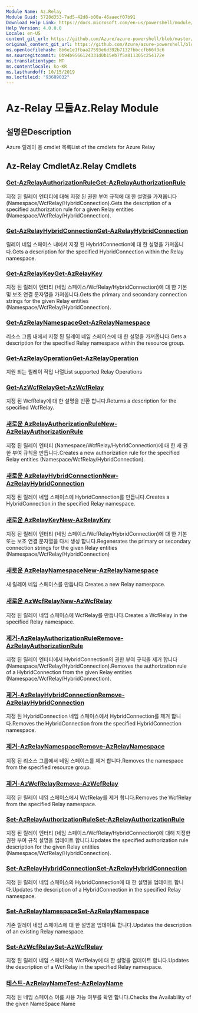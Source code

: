 ```yaml
---
Module Name: Az.Relay
Module Guid: 5728d353-7ad5-42d8-b00a-46aaecf07b91
Download Help Link: https://docs.microsoft.com/en-us/powershell/module/az.relay
Help Version: 4.0.0.0
Locale: en-US
content_git_url: https://github.com/Azure/azure-powershell/blob/master/src/Relay/Relay/help/Az.Relay.md
original_content_git_url: https://github.com/Azure/azure-powershell/blob/master/src/Relay/Relay/help/Az.Relay.md
ms.openlocfilehash: 8b6e1e1fbaa27593e6d392b7132fbbccfb66f3c6
ms.sourcegitcommit: 0b94b9566124331d0b15eb7f5a811305c254172e
ms.translationtype: MT
ms.contentlocale: ko-KR
ms.lasthandoff: 10/15/2019
ms.locfileid: "93689032"
---
```

# <span data-ttu-id="cf0b1-101">Az-Relay 모듈</span><span class="sxs-lookup"><span data-stu-id="cf0b1-101">Az.Relay Module</span></span>
## <span data-ttu-id="cf0b1-102">설명은</span><span class="sxs-lookup"><span data-stu-id="cf0b1-102">Description</span></span>
<span data-ttu-id="cf0b1-103">Azure 릴레이 용 cmdlet 목록</span><span class="sxs-lookup"><span data-stu-id="cf0b1-103">List of the cmdlets for Azure Relay</span></span>

## <span data-ttu-id="cf0b1-104">Az-Relay Cmdlet</span><span class="sxs-lookup"><span data-stu-id="cf0b1-104">Az.Relay Cmdlets</span></span>
### [<span data-ttu-id="cf0b1-105">Get-AzRelayAuthorizationRule</span><span class="sxs-lookup"><span data-stu-id="cf0b1-105">Get-AzRelayAuthorizationRule</span></span>](Get-AzRelayAuthorizationRule.md)
<span data-ttu-id="cf0b1-106">지정 된 릴레이 엔터티에 대해 지정 된 권한 부여 규칙에 대 한 설명을 가져옵니다 (Namespace/WcfRelay/HybridConnection).</span><span class="sxs-lookup"><span data-stu-id="cf0b1-106">Gets the description of a specified authorization rule for a given Relay entities (Namespace/WcfRelay/HybridConnection).</span></span>

### [<span data-ttu-id="cf0b1-107">Get-AzRelayHybridConnection</span><span class="sxs-lookup"><span data-stu-id="cf0b1-107">Get-AzRelayHybridConnection</span></span>](Get-AzRelayHybridConnection.md)
<span data-ttu-id="cf0b1-108">릴레이 네임 스페이스 내에서 지정 된 HybridConnection에 대 한 설명을 가져옵니다.</span><span class="sxs-lookup"><span data-stu-id="cf0b1-108">Gets a description for the specified HybridConnection within the Relay namespace.</span></span>

### [<span data-ttu-id="cf0b1-109">Get-AzRelayKey</span><span class="sxs-lookup"><span data-stu-id="cf0b1-109">Get-AzRelayKey</span></span>](Get-AzRelayKey.md)
<span data-ttu-id="cf0b1-110">지정 된 릴레이 엔터티 (네임 스페이스/WcfRelay/HybridConnection)에 대 한 기본 및 보조 연결 문자열을 가져옵니다.</span><span class="sxs-lookup"><span data-stu-id="cf0b1-110">Gets the primary and secondary connection strings for the given Relay entities (Namespace/WcfRelay/HybridConnection).</span></span>

### [<span data-ttu-id="cf0b1-111">Get-AzRelayNamespace</span><span class="sxs-lookup"><span data-stu-id="cf0b1-111">Get-AzRelayNamespace</span></span>](Get-AzRelayNamespace.md)
<span data-ttu-id="cf0b1-112">리소스 그룹 내에서 지정 된 릴레이 네임 스페이스에 대 한 설명을 가져옵니다.</span><span class="sxs-lookup"><span data-stu-id="cf0b1-112">Gets a description for the specified Relay namespace within the resource group.</span></span>

### [<span data-ttu-id="cf0b1-113">Get-AzRelayOperation</span><span class="sxs-lookup"><span data-stu-id="cf0b1-113">Get-AzRelayOperation</span></span>](Get-AzRelayOperation.md)
<span data-ttu-id="cf0b1-114">지원 되는 릴레이 작업 나열</span><span class="sxs-lookup"><span data-stu-id="cf0b1-114">List supported Relay Operations</span></span>

### [<span data-ttu-id="cf0b1-115">Get-AzWcfRelay</span><span class="sxs-lookup"><span data-stu-id="cf0b1-115">Get-AzWcfRelay</span></span>](Get-AzWcfRelay.md)
<span data-ttu-id="cf0b1-116">지정 된 WcfRelay에 대 한 설명을 반환 합니다.</span><span class="sxs-lookup"><span data-stu-id="cf0b1-116">Returns a description for the specified WcfRelay.</span></span>

### [<span data-ttu-id="cf0b1-117">새로운 AzRelayAuthorizationRule</span><span class="sxs-lookup"><span data-stu-id="cf0b1-117">New-AzRelayAuthorizationRule</span></span>](New-AzRelayAuthorizationRule.md)
<span data-ttu-id="cf0b1-118">지정 된 릴레이 엔터티 (Namespace/WcfRelay/HybridConnection)에 대 한 새 권한 부여 규칙을 만듭니다.</span><span class="sxs-lookup"><span data-stu-id="cf0b1-118">Creates a new authorization rule for the specified Relay entities (Namespace/WcfRelay/HybridConnection).</span></span>

### [<span data-ttu-id="cf0b1-119">새로운 AzRelayHybridConnection</span><span class="sxs-lookup"><span data-stu-id="cf0b1-119">New-AzRelayHybridConnection</span></span>](New-AzRelayHybridConnection.md)
<span data-ttu-id="cf0b1-120">지정 된 릴레이 네임 스페이스에 HybridConnection를 만듭니다.</span><span class="sxs-lookup"><span data-stu-id="cf0b1-120">Creates a HybridConnection in the specified Relay namespace.</span></span>

### [<span data-ttu-id="cf0b1-121">새로운 AzRelayKey</span><span class="sxs-lookup"><span data-stu-id="cf0b1-121">New-AzRelayKey</span></span>](New-AzRelayKey.md)
<span data-ttu-id="cf0b1-122">지정 된 릴레이 엔터티 (네임 스페이스/WcfRelay/HybridConnection)에 대 한 기본 또는 보조 연결 문자열을 다시 생성 합니다.</span><span class="sxs-lookup"><span data-stu-id="cf0b1-122">Regenerates the primary or secondary connection strings for the given Relay entities (Namespace/WcfRelay/HybridConnection)</span></span>

### [<span data-ttu-id="cf0b1-123">새로운 AzRelayNamespace</span><span class="sxs-lookup"><span data-stu-id="cf0b1-123">New-AzRelayNamespace</span></span>](New-AzRelayNamespace.md)
<span data-ttu-id="cf0b1-124">새 릴레이 네임 스페이스를 만듭니다.</span><span class="sxs-lookup"><span data-stu-id="cf0b1-124">Creates a new Relay namespace.</span></span>

### [<span data-ttu-id="cf0b1-125">새로운 AzWcfRelay</span><span class="sxs-lookup"><span data-stu-id="cf0b1-125">New-AzWcfRelay</span></span>](New-AzWcfRelay.md)
<span data-ttu-id="cf0b1-126">지정 된 릴레이 네임 스페이스에 WcfRelay를 만듭니다.</span><span class="sxs-lookup"><span data-stu-id="cf0b1-126">Creates a WcfRelay in the specified Relay namespace.</span></span>

### [<span data-ttu-id="cf0b1-127">제거-AzRelayAuthorizationRule</span><span class="sxs-lookup"><span data-stu-id="cf0b1-127">Remove-AzRelayAuthorizationRule</span></span>](Remove-AzRelayAuthorizationRule.md)
<span data-ttu-id="cf0b1-128">지정 된 릴레이 엔터티에서 HybridConnection의 권한 부여 규칙을 제거 합니다 (Namespace/WcfRelay/HybridConnection).</span><span class="sxs-lookup"><span data-stu-id="cf0b1-128">Removes the authorization rule of a HybridConnection from the given Relay entities (Namespace/WcfRelay/HybridConnection).</span></span>

### [<span data-ttu-id="cf0b1-129">제거-AzRelayHybridConnection</span><span class="sxs-lookup"><span data-stu-id="cf0b1-129">Remove-AzRelayHybridConnection</span></span>](Remove-AzRelayHybridConnection.md)
<span data-ttu-id="cf0b1-130">지정 된 HybridConnection 네임 스페이스에서 HybridConnection를 제거 합니다.</span><span class="sxs-lookup"><span data-stu-id="cf0b1-130">Removes the HybridConnection from the specified HybridConnection namespace.</span></span>

### [<span data-ttu-id="cf0b1-131">제거-AzRelayNamespace</span><span class="sxs-lookup"><span data-stu-id="cf0b1-131">Remove-AzRelayNamespace</span></span>](Remove-AzRelayNamespace.md)
<span data-ttu-id="cf0b1-132">지정 된 리소스 그룹에서 네임 스페이스를 제거 합니다.</span><span class="sxs-lookup"><span data-stu-id="cf0b1-132">Removes the namespace from the specified resource group.</span></span> 

### [<span data-ttu-id="cf0b1-133">제거-AzWcfRelay</span><span class="sxs-lookup"><span data-stu-id="cf0b1-133">Remove-AzWcfRelay</span></span>](Remove-AzWcfRelay.md)
<span data-ttu-id="cf0b1-134">지정 된 릴레이 네임 스페이스에서 WcfRelay를 제거 합니다.</span><span class="sxs-lookup"><span data-stu-id="cf0b1-134">Removes the WcfRelay from the specified Relay namespace.</span></span>

### [<span data-ttu-id="cf0b1-135">Set-AzRelayAuthorizationRule</span><span class="sxs-lookup"><span data-stu-id="cf0b1-135">Set-AzRelayAuthorizationRule</span></span>](Set-AzRelayAuthorizationRule.md)
<span data-ttu-id="cf0b1-136">지정 된 릴레이 엔터티 (네임 스페이스/WcfRelay/HybridConnection)에 대해 지정한 권한 부여 규칙 설명을 업데이트 합니다.</span><span class="sxs-lookup"><span data-stu-id="cf0b1-136">Updates the specified authorization rule description for the given Relay entities (Namespace/WcfRelay/HybridConnection).</span></span>

### [<span data-ttu-id="cf0b1-137">Set-AzRelayHybridConnection</span><span class="sxs-lookup"><span data-stu-id="cf0b1-137">Set-AzRelayHybridConnection</span></span>](Set-AzRelayHybridConnection.md)
<span data-ttu-id="cf0b1-138">지정 된 릴레이 네임 스페이스의 HybridConnection에 대 한 설명을 업데이트 합니다.</span><span class="sxs-lookup"><span data-stu-id="cf0b1-138">Updates the description of a HybridConnection in the specified Relay namespace.</span></span>

### [<span data-ttu-id="cf0b1-139">Set-AzRelayNamespace</span><span class="sxs-lookup"><span data-stu-id="cf0b1-139">Set-AzRelayNamespace</span></span>](Set-AzRelayNamespace.md)
<span data-ttu-id="cf0b1-140">기존 릴레이 네임 스페이스에 대 한 설명을 업데이트 합니다.</span><span class="sxs-lookup"><span data-stu-id="cf0b1-140">Updates the description of an existing Relay namespace.</span></span>

### [<span data-ttu-id="cf0b1-141">Set-AzWcfRelay</span><span class="sxs-lookup"><span data-stu-id="cf0b1-141">Set-AzWcfRelay</span></span>](Set-AzWcfRelay.md)
<span data-ttu-id="cf0b1-142">지정 된 릴레이 네임 스페이스의 WcfRelay에 대 한 설명을 업데이트 합니다.</span><span class="sxs-lookup"><span data-stu-id="cf0b1-142">Updates the description of a WcfRelay in the specified Relay namespace.</span></span>

### [<span data-ttu-id="cf0b1-143">테스트-AzRelayName</span><span class="sxs-lookup"><span data-stu-id="cf0b1-143">Test-AzRelayName</span></span>](Test-AzRelayName.md)
<span data-ttu-id="cf0b1-144">지정 된 네임 스페이스 이름 사용 가능 여부를 확인 합니다.</span><span class="sxs-lookup"><span data-stu-id="cf0b1-144">Checks the Availability of the given NameSpace Name</span></span>

